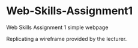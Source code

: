 # Web-Skills-Assignment1
Web Skills Assignment 1 simple webpage

Replicating a wireframe provided by the lecturer.


